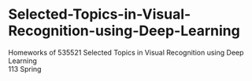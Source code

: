 # Selected-Topics-in-Visual-Recognition-using-Deep-Learning
Homeworks of 535521 Selected Topics in Visual Recognition using Deep Learning  
113 Spring 